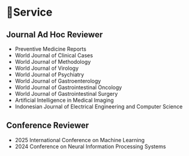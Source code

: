 # 🤝Service

## Journal Ad Hoc Reviewer
- Preventive Medicine Reports
- World Journal of Clinical Cases
- World Journal of Methodology
- World Journal of Virology
- World Journal of Psychiatry
- World Journal of Gastroenterology
- World Journal of Gastrointestinal Oncology
- World Journal of Gastrointestinal Surgery
- Artificial Intelligence in Medical Imaging
- Indonesian Journal of Electrical Engineering and Computer Science

## Conference Reviewer
- 2025 International Conference on Machine Learning
- 2024 Conference on Neural Information Processing Systems 
